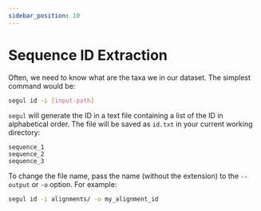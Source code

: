 ```yaml
---
sidebar_position: 10
---
```


# Sequence ID Extraction

Often, we need to know what are the taxa we in our dataset. The simplest command would be:

```bash
segul id -i [input-path]
```

`segul` will generate the ID in a text file containing a list of the ID in alphabetical order. The file will be saved as `id.txt` in your current working directory:

```Text
sequence_1
sequence_2
sequence_3
```

To change the file name, pass the name (without the extension) to the `--output` or `-o` option. For example:

```Bash
segul id -i alignments/ -o my_alignment_id
```
